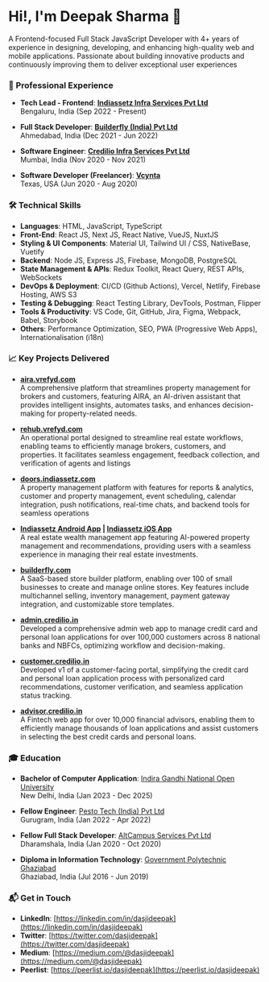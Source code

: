 # Hi!, I'm Deepak Sharma 👋

A Frontend-focused Full Stack JavaScript Developer with 4+ years of experience in designing, developing, and enhancing high-quality web and mobile applications. Passionate about building innovative products and continuously improving them to deliver exceptional user experiences


### 📄 Professional Experience

- **Tech Lead - Frontend**: **[Indiassetz Infra Services Pvt Ltd](https://indiassetz.com/)** <br/>
    Bengaluru, India (Sep 2022 - Present)

- **Full Stack Developer**: **[Builderfly (India) Pvt Ltd](https://www.builderfly.com/)** <br/>
    Ahmedabad, India (Dec 2021 - Jun 2022)

- **Software Engineer**: **[Credilio Infra Services Pvt Ltd](https://www.credilio.in/)** <br/>
    Mumbai, India (Nov 2020 - Nov 2021)

- **Software Developer (Freelancer)**: **[Vcynta](https://www.instagram.com/vcynta/?hl=en)** <br/>
    Texas, USA (Jun 2020 - Aug 2020)



### 🛠 Technical Skills

- **Languages**: HTML, JavaScript, TypeScript
- **Front-End**: React JS, Next JS, React Native, VueJS, NuxtJS
- **Styling & UI Components**: Material UI, Tailwind UI / CSS, NativeBase, Vuetify
- **Backend**: Node JS, Express JS, Firebase, MongoDB, PostgreSQL
- **State Management & APIs**: Redux Toolkit, React Query, REST APIs, WebSockets
- **DevOps & Deployment**: CI/CD (Github Actions), Vercel, Netlify, Firebase Hosting, AWS S3 
- **Testing & Debugging**: React Testing Library, DevTools, Postman, Flipper
- **Tools & Productivity**: VS Code, Git, GitHub, Jira, Figma, Webpack, Babel, Storybook
- **Others**: Performance Optimization, SEO, PWA (Progressive Web Apps), Internationalisation (i18n)



### 📈 Key Projects Delivered
- **[aira.vrefyd.com](https://aira.vrefyd.com/login)** </br> A comprehensive platform that streamlines property management for brokers and customers, featuring AIRA, an AI-driven assistant that provides intelligent insights, automates tasks, and enhances decision-making for property-related needs.

- **[rehub.vrefyd.com](https://rehub.vrefyd.com/login)** </br>  An operational portal designed to streamline real estate workflows, enabling teams to efficiently manage brokers, customers, and properties. It facilitates seamless engagement, feedback collection, and verification of agents and listings


- **[doors.indiassetz.com](https://doors.indiassetz.com/)** </br> A property management platform with features for reports & analytics, customer and property management, event scheduling, calendar integration, push notifications, real-time chats, and backend tools for seamless operations

- **[Indiassetz Android App](https://play.google.com/store/apps/details?id=com.indiassetz_mobile.prod&hl=en_IN) | [Indiassetz iOS App](https://apps.apple.com/in/app/indiassetz/id1632174365)** </br> A real estate wealth management app featuring AI-powered property management and recommendations, providing users with a seamless experience in managing their real estate investments.

- **[builderfly.com](https://www.builderfly.com/)** </br> A SaaS-based store builder platform, enabling over 100 of small businesses to create and manage online stores. Key features include multichannel selling, inventory management, payment gateway integration, and customizable store templates.

- **[admin.credilio.in](https://admin.credilio.in/)** </br> Developed a comprehensive admin web app to manage credit card and personal loan applications for over 100,000 customers across 8 national banks and NBFCs, optimizing workflow and decision-making.

- **[customer.credilio.in](https://customer.credilio.in/)** </br> Developed v1 of a customer-facing portal, simplifying the credit card and personal loan application process with personalized card recommendations, customer verification, and seamless application status tracking.

- **[advisor.credilio.in](https://advisor.credilio.in/)** </br> A Fintech web app for over 10,000 financial advisors, enabling them to efficiently manage thousands of loan applications and assist customers in selecting the best credit cards and personal loans.


### 🎓 Education

- **Bachelor of Computer Application**: [Indira Gandhi National Open University](https://www.ignou.ac.in/) <br/>
    New Delhi, India (Jan 2023 - Dec 2025)

- **Fellow Engineer**: [Pesto Tech (India) Pvt Ltd](https://pesto.tech/) <br/>
    Gurugram, India (Jan 2022 - Apr 2022)

- **Fellow Full Stack Developer**: [AltCampus Services Pvt Ltd](https://altcampus.com/) <br/>
    Dharamshala, India (Jan 2020 - Oct 2020)

- **Diploma in Information Technology**: [Government Polytechnic Ghaziabad](https://www.gpghaziabad.ac.in/) <br/>
    Ghaziabad, India (Jul 2016 - Jun 2019)



### 📬 Get in Touch

- **LinkedIn**: [https://linkedin.com/in/dasjideepak](https://linkedin.com/in/dasjideepak)
- **Twitter**: [https://twitter.com/dasjideepak](https://twitter.com/dasjideepak)
- **Medium**: [https://medium.com/@dasjideepak](https://medium.com/@dasjideepak)
- **Peerlist**: [https://peerlist.io/dasjideepak](https://peerlist.io/dasjideepak)

